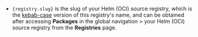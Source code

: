 - `{registry.slug}` is the slug of your Helm (OCI) source registry, which is the [kebab-case](https://en.wikipedia.org/wiki/Letter_case#Kebab_case) version of this registry's name, and can be obtained after accessing **Packages** in the global navigation > your Helm (OCI) source registry from the **Registries** page.
